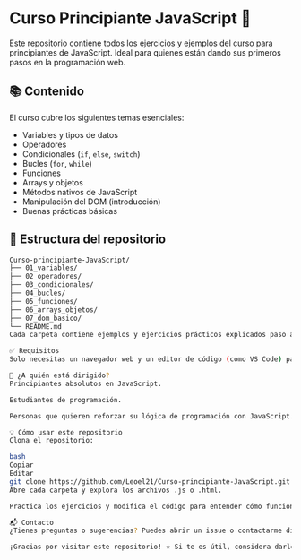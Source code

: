 # Curso Principiante JavaScript 🚀

Este repositorio contiene todos los ejercicios y ejemplos del curso para principiantes de JavaScript. Ideal para quienes están dando sus primeros pasos en la programación web.

## 📚 Contenido

El curso cubre los siguientes temas esenciales:

- Variables y tipos de datos
- Operadores
- Condicionales (`if`, `else`, `switch`)
- Bucles (`for`, `while`)
- Funciones
- Arrays y objetos
- Métodos nativos de JavaScript
- Manipulación del DOM (introducción)
- Buenas prácticas básicas

## 📁 Estructura del repositorio

```bash
Curso-principiante-JavaScript/
├── 01_variables/
├── 02_operadores/
├── 03_condicionales/
├── 04_bucles/
├── 05_funciones/
├── 06_arrays_objetos/
├── 07_dom_basico/
└── README.md
Cada carpeta contiene ejemplos y ejercicios prácticos explicados paso a paso.

✅ Requisitos
Solo necesitas un navegador web y un editor de código (como VS Code) para comenzar.

🧠 ¿A quién está dirigido?
Principiantes absolutos en JavaScript.

Estudiantes de programación.

Personas que quieren reforzar su lógica de programación con JavaScript.

💡 Cómo usar este repositorio
Clona el repositorio:

bash
Copiar
Editar
git clone https://github.com/Leoel21/Curso-principiante-JavaScript.git
Abre cada carpeta y explora los archivos .js o .html.

Practica los ejercicios y modifica el código para entender cómo funciona.

📬 Contacto
¿Tienes preguntas o sugerencias? Puedes abrir un issue o contactarme directamente en GitHub.

¡Gracias por visitar este repositorio! ⭐ Si te es útil, considera darle una estrella.
